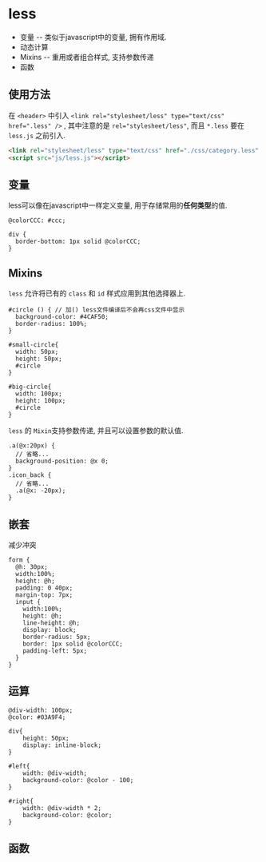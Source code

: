 less
===

+ 变量 -- 类似于javascript中的变量, 拥有作用域.
+ 动态计算
+ Mixins -- 重用或者组合样式, 支持参数传递
+ 函数

使用方法
---
  在 `<header>` 中引入 `<link rel="stylesheet/less" type="text/css" href=".less" />` , 其中注意的是 `rel="stylesheet/less"`, 而且 `*.less` 要在 `less.js` 之前引入.
```html
<link rel="stylesheet/less" type="text/css" href="./css/category.less" /> 
<script src="js/less.js"></script>
```

变量
---
  less可以像在javascript中一样定义变量, 用于存储常用的**任何类型**的值.
  ```less
  @colorCCC: #ccc;

  div {
    border-bottom: 1px solid @colorCCC;
  }
  ```

Mixins
---
  `less` 允许将已有的 `class` 和 `id` 样式应用到其他选择器上.
  ```less
  #circle () { // 加() less文件编译后不会再css文件中显示
    background-color: #4CAF50;
    border-radius: 100%;
  }

  #small-circle{
    width: 50px;
    height: 50px;
    #circle
  }

  #big-circle{
    width: 100px;
    height: 100px;
    #circle
  }
  ```
  `less` 的 `Mixin`支持参数传递, 并且可以设置参数的默认值.
  ```less
  .a(@x:20px) {
    // 省略...
    background-position: @x 0;
  }
  .icon_back {
    // 省略...
    .a(@x: -20px);
  }
  ```

嵌套
---

  减少冲突

```less
form {
  @h: 30px;
  width:100%;
  height: @h;
  padding: 0 40px;
  margin-top: 7px;
  input {
    width:100%;
    height: @h;
    line-height: @h;
    display: block;
    border-radius: 5px;
    border: 1px solid @colorCCC;
    padding-left: 5px;
  }
}
```

运算
---

```less
@div-width: 100px;
@color: #03A9F4;

div{
    height: 50px;
    display: inline-block;
}

#left{
    width: @div-width;
    background-color: @color - 100;
}

#right{
    width: @div-width * 2;
    background-color: @color;
}
```

函数
---

